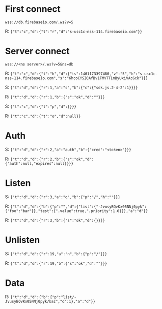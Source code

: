 First connect
=============

    wss://db.firebaseio.com/.ws?v=5

R: `{"t":"c","d":{"t":"r","d":"s-usc1c-nss-114.firebaseio.com"}}`

Server connect
==============

    wss://<ns server>/.ws?v=5&ns=db


R: `{"t":"c","d":{"t":"h","d":{"ts":1461173397480,"v":"5","h":"s-usc1c-nss-114.firebaseio.com","s":"6hcoCYSI0AfBv1FMVTT1mByUxiVAcGck"}}}`

S: `{"t":"d","d":{"r":1,"a":"s","b":{"c":{"sdk.js.2-4-2":1}}}}`

R: `{"t":"d","d":{"r":1,"b":{"s":"ok","d":""}}}`

S: `{"t":"c","d":{"t":"p","d":{}}}`

R: `{"t":"c","d":{"t":"o","d":null}}`

Auth
====

S: `{"t":"d","d":{"r":2,"a":"auth","b":{"cred":"<token>"}}}`

R: `{"t":"d","d":{"r":2,"b":{"s":"ok","d":{"auth":null,"expires":null}}}}`


Listen
======

S: `{"t":"d","d":{"r":3,"a":"q","b":{"p":"/","h":""}}}`

R: `{"t":"d","d":{"b":{"p":"","d":{"list":{"-JvusyBQvKx05NNj0pyk":{"foo":"bar"}},"test":{".value":true,".priority":1.0}}},"a":"d"}}`

R: `{"t":"d","d":{"r":3,"b":{"s":"ok","d":{}}}}`

Unlisten
========
S: `{"t":"d","d":{"r":19,"a":"n","b":{"p":"/"}}}`

R: `{"t":"d","d":{"r":19,"b":{"s":"ok","d":""}}}`

Data
====

R: `{"t":"d","d":{"b":{"p":"list/-JvusyBQvKx05NNj0pyk/baz","d":1},"a":"d"}}`

